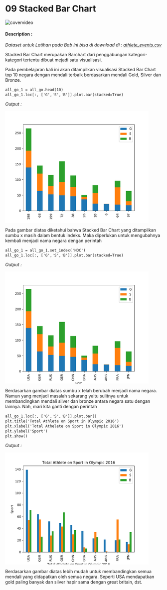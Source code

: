 # 09 Stacked Bar Chart 

![covervideo](http://bit.ly/makeaicovervideo)

#### **Description :**
_Dataset untuk Latihan pada Bab ini bisa di download di : 
[athlete_events.csv](https://drive.google.com/file/d/1M5KLfA9DpVWiKqVQ9bwjFJWcl0yl-9TX/view?usp=sharing)_

Stacked Bar Chart merupakan Barchart dari penggabungan kategori-kategori tertentu dibuat mejadi satu visualisasi. 

Pada pembelajaran kali ini akan ditampilkan visualisasi Stacked Bar Chart top 10 negara dengan mendali terbaik berdasarkan mendali Gold, Silver dan Bronze. 
```
all_go_1 = all_go.head(10)
all_go_1.loc[:, ['G','S','B']].plot.bar(stacked=True)
```
*Output :*

<img src ="https://github.com/BenedictusAryo/documents_assets/raw/master/New%20CourseMap/Basic%20Course/3_Basic%20Visualization/Assets/Figure_2.png" width="460" height="360" align="center"/>

Pada gambar diatas diketahui bahwa Stacked Bar Chart yang ditampilkan sumbu x masih dalam bentuk indeks. Maka diperlukan untuk mengubahnya kembali menjadi nama negara dengan perintah
```
all_go_1 = all_go_1.set_index('NOC')
all_go_1.loc[:, ['G','S','B']].plot.bar(stacked=True)
```
*Output :*

<img src ="https://github.com/BenedictusAryo/documents_assets/raw/master/New%20CourseMap/Basic%20Course/3_Basic%20Visualization/Assets/Figure_3.png" width="460" height="360" align="center"/>

Berdasarkan gambar diatas sumbu x telah berubah menjadi nama negara. Namun yang menjadi masalah sekarang yaitu sulitnya untuk membandingkan mendali silver dan bronze antara negara satu dengan lainnya. Nah, mari kita ganti dengan perintah
```
all_go_1.loc[:, ['G','S','B']].plot.bar()
plt.title('Total Athlete on Sport in Olympic 2016')
plt.xlabel('Total Athelete on Sport in Olympic 2016')
plt.ylabel('Sport')
plt.show()
```
*Output :*

<img src ="https://github.com/BenedictusAryo/documents_assets/raw/master/New%20CourseMap/Basic%20Course/3_Basic%20Visualization/Assets/Figure_5.png" width="460" height="360" align="center"/>

Berdasarkan gambar diatas lebih mudah untuk membandingkan semua mendali yang didapatkan oleh semua negara. Seperti USA mendapatkan gold paling banyak dan silver hapir sama dengan great britain, dst.
